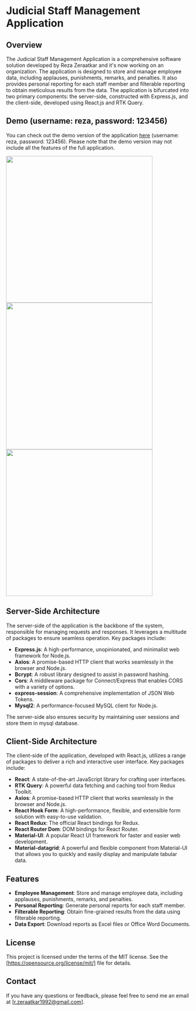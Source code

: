 # Judicial Staff Management Application

## Overview
The Judicial Staff Management Application is a comprehensive software solution developed by Reza Zeraatkar and it's now working on an organization. The application is designed to store and manage employee data, including applauses, punishments, remarks, and penalties. It also provides personal reporting for each staff member and filterable reporting to obtain meticulous results from the data. The application is bifurcated into two primary components: the server-side, constructed with Express.js, and the client-side, developed using React.js and RTK Query.

## Demo (username: reza, password: 123456)
You can check out the demo version of the application [here](https://reactjsystem.iran.liara.run/login) (username: reza, password: 123456). Please note that the demo version may not include all the features of the full application.

<img src="https://res.cloudinary.com/db7v5ycxn/image/upload/v1702671039/github-readme-images/zog6pfnrpwhb0i22cmyi.png" height="400" />
<img src="https://res.cloudinary.com/db7v5ycxn/image/upload/v1702671038/github-readme-images/ow9crmi859dvb71fb0aa.png" height="400" />
<img src="https://res.cloudinary.com/db7v5ycxn/image/upload/v1702671040/github-readme-images/sqmuqzd1lme8ovxuzhk5.png" height="400" />

## Server-Side Architecture
The server-side of the application is the backbone of the system, responsible for managing requests and responses. It leverages a multitude of packages to ensure seamless operation. Key packages include:

- **Express.js**: A high-performance, unopinionated, and minimalist web framework for Node.js.
- **Axios**: A promise-based HTTP client that works seamlessly in the browser and Node.js.
- **Bcrypt**: A robust library designed to assist in password hashing.
- **Cors**: A middleware package for Connect/Express that enables CORS with a variety of options.
- **express-session**: A comprehensive implementation of JSON Web Tokens.
- **Mysql2**: A performance-focused MySQL client for Node.js.

The server-side also ensures security by maintaining user sessions and store them in mysql database.

## Client-Side Architecture
The client-side of the application, developed with React.js, utilizes a range of packages to deliver a rich and interactive user interface. Key packages include:

- **React**: A state-of-the-art JavaScript library for crafting user interfaces.
- **RTK Query**: A powerful data fetching and caching tool from Redux Toolkit.
- **Axios**: A promise-based HTTP client that works seamlessly in the browser and Node.js.
- **React Hook Form**: A high-performance, flexible, and extensible form solution with easy-to-use validation.
- **React Redux**: The official React bindings for Redux.
- **React Router Dom**: DOM bindings for React Router.
- **Material-UI**: A popular React UI framework for faster and easier web development.
- **Material-datagrid**: A powerful and flexible component from Material-UI that allows you to quickly and easily display and manipulate tabular data.

## Features
- **Employee Management**: Store and manage employee data, including applauses, punishments, remarks, and penalties.
- **Personal Reporting**: Generate personal reports for each staff member.
- **Filterable Reporting**: Obtain fine-grained results from the data using filterable reporting.
- **Data Export**: Download reports as Excel files or Office Word Documents.

## License
This project is licensed under the terms of the MIT license. See the [https://opensource.org/license/mit/] file for details.

## Contact

If you have any questions or feedback, please feel free to send me an email at [r.zeraatkar1992@gmail.com].
